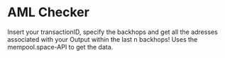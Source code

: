 # AML Checker

Insert your transactionID, specify the backhops and get all the adresses associated with your Output within the last n backhops! Uses the mempool.space-API to get the data.
